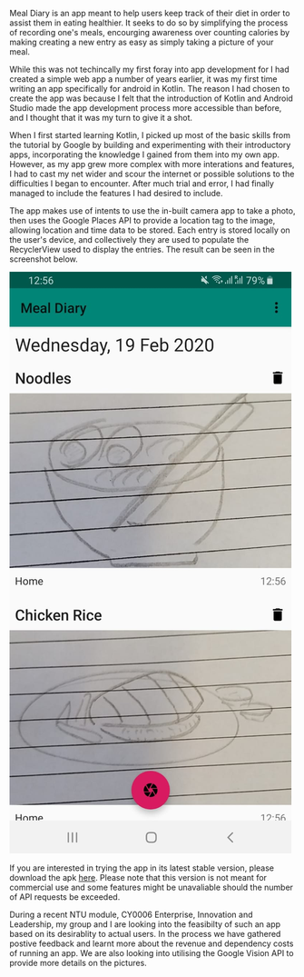 Meal Diary is an app meant to help users keep track of their diet in order to assist them in eating healthier. It seeks to do so by simplifying the process of recording one's meals, encourging awareness over counting calories by making creating a new entry as easy as simply taking a picture of your meal.

While this was not techincally my first foray into app development for I had created a simple web app a number of years earlier, it was my first time writing an app specifically for android in Kotlin. The reason I had chosen to create the app was because I felt that the introduction of Kotlin and Android Studio made the app development process more accessible than before, and I thought that it was my turn to give it a shot.

When I first started learning Kotlin, I picked up most of the basic skills from the tutorial by Google by building and experimenting with their introductory apps, incorporating the knowledge I gained from them into my own app. However, as my app grew more complex with more interations and features, I had to cast my net wider and scour the internet or possible solutions to the difficulties I began to encounter. After much trial and error, I had finally managed to include the features I had desired to include.

The app makes use of intents to use the in-built camera app to take a photo, then uses the Google Places API to provide a location tag to the image, allowing location and time data to be stored. Each entry is stored locally on the user's device, and collectively they are used to populate the RecyclerView used to display the entries. The result can be seen in the screenshot below.

![Meal Diary Screenshot](/images/Meal-Diary-SS.jpeg)

If you are interested in trying the app in its latest stable version, please download the apk [here](https://github.com/Yi-Jiahe/Yi-Jiahe.github.io/releases/tag/MealDiaryv0.1.0). Please note that this version is not meant for commercial use and some features might be unavaliable should the number of API requests be exceeded.

During a recent NTU module, CY0006 Enterprise, Innovation and Leadership, my group and I are looking into the feasibilty of such an app based on its desirablity to actual users. In the process we have gathered postive feedback and learnt more about the revenue and dependency costs of running an app. We are also looking into utilising the Google Vision API to provide more details on the pictures.
